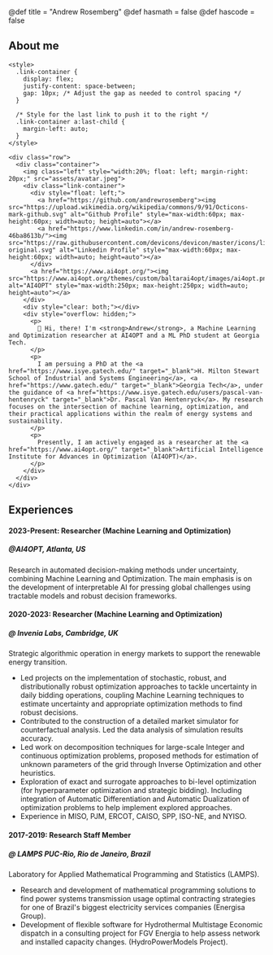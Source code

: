 @def title = "Andrew Rosemberg"
@def hasmath = false
@def hascode = false
<!-- Note: by default hasmath == true and hascode == false. You can change this in
the config file by setting hasmath = false for instance and just setting it to true
where appropriate -->

## About me

<!-- raw html to allow a responsive row  -->
~~~
<style>
  .link-container {
    display: flex;
    justify-content: space-between;
    gap: 10px; /* Adjust the gap as needed to control spacing */
  }

  /* Style for the last link to push it to the right */
  .link-container a:last-child {
    margin-left: auto;
  }
</style>

<div class="row">
  <div class="container">
    <img class="left" style="width:20%; float: left; margin-right: 20px;" src="assets/avatar.jpeg">
    <div class="link-container">
      <div style="float: left;">
        <a href="https://github.com/andrewrosemberg"><img src="https://upload.wikimedia.org/wikipedia/commons/9/91/Octicons-mark-github.svg" alt="Github Profile" style="max-width:60px; max-height:60px; width=auto; height=auto"></a>
        <a href="https://www.linkedin.com/in/andrew-rosemberg-46ba8613b/"><img src="https://raw.githubusercontent.com/devicons/devicon/master/icons/linkedin/linkedin-original.svg" alt="Linkedin Profile" style="max-width:60px; max-height:60px; width=auto; height=auto"></a>
      </div>
      <a href="https://www.ai4opt.org/"><img src="https://www.ai4opt.org/themes/custom/baltarai4opt/images/ai4opt.png" alt="AI4OPT" style="max-width:250px; max-height:250px; width=auto; height=auto"></a>
    </div>
    <div style="clear: both;"></div>
    <div style="overflow: hidden;">
      <p>
        👋 Hi, there! I'm <strong>Andrew</strong>, a Machine Learning and Optimization researcher at AI4OPT and a ML PhD student at Georgia Tech.
      </p>
      <p>
        I am persuing a PhD at the <a href="https://www.isye.gatech.edu/" target="_blank">H. Milton Stewart School of Industrial and Systems Engineering</a>, <a href="https://www.gatech.edu/" target="_blank">Georgia Tech</a>, under the guidance of <a href="https://www.isye.gatech.edu/users/pascal-van-hentenryck" target="_blank">Dr. Pascal Van Hentenryck</a>. My research focuses on the intersection of machine learning, optimization, and their practical applications within the realm of energy systems and sustainability.
      </p>
      <p>
        Presently, I am actively engaged as a researcher at the <a href="https://www.ai4opt.org/" target="_blank">Artificial Intelligence Institute for Advances in Optimization (AI4OPT)</a>.
      </p>
    </div>
  </div>
</div>

~~~

## Experiences

#### 2023-Present: Researcher (Machine Learning and Optimization) 
##### @AI4OPT, Atlanta, US
Research in automated decision-making methods under uncertainty, combining Machine Learning and Optimization. The main emphasis is on the development of interpretable AI for pressing global challenges using tractable models and robust decision frameworks.

#### 2020-2023: Researcher (Machine Learning and Optimization)
##### @ Invenia Labs, Cambridge, UK

Strategic algorithmic operation in energy markets to support the renewable energy transition.
- Led projects on the implementation of stochastic, robust, and distributionally robust optimization approaches to tackle uncertainty in daily bidding operations, coupling Machine Learning techniques to estimate uncertainty and appropriate optimization methods to find robust decisions.
- Contributed to the construction of a detailed market simulator for counterfactual analysis. Led the data analysis of simulation results accuracy.
- Led work on decomposition techniques for large-scale Integer and continuous optimization problems, proposed methods for estimation of unknown parameters of the grid through Inverse Optimization and other heuristics.
- Exploration of exact and surrogate approaches to bi-level optimization (for hyperparameter optimization and strategic bidding). Including integration of Automatic Differentiation and Automatic Dualization of optimization problems to help implement explored approaches.
- Experience in MISO, PJM, ERCOT, CAISO, SPP, ISO-NE, and NYISO.

#### 2017-2019: Research Staff Member
##### @ LAMPS PUC-Rio, Rio de Janeiro, Brazil

Laboratory for Applied Mathematical Programming and Statistics (LAMPS).
- Research and development of mathematical programming solutions to find power systems transmission usage optimal contracting strategies for one of Brazil's biggest electricity services companies (Energisa Group).
- Development of flexible software for Hydrothermal Multistage Economic dispatch in a consulting project for FGV Energia to help assess network and installed capacity changes. (HydroPowerModels Project).
